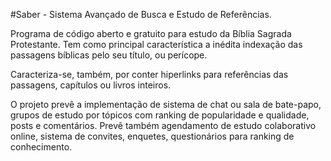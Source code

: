 \#Saber - Sistema Avançado de Busca e Estudo de Referências.

Programa de código aberto e gratuito para estudo da Bíblia Sagrada Protestante. Tem como principal característica a inédita indexação das passagens bíblicas pelo seu título, ou perícope.

Caracteriza-se, também, por conter hiperlinks para referências das passagens, capítulos ou livros inteiros.

O projeto prevê a implementação de sistema de chat ou sala de bate-papo, grupos de estudo por tópicos com ranking de popularidade e qualidade, posts e comentários. Prevê também agendamento de estudo colaborativo online, sistema de convites, enquetes, questionários para ranking de conhecimento.

